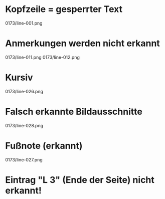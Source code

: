 # Kopfzeile = gesperrter Text
0173/line-001.png
# Anmerkungen werden nicht erkannt
0173/line-011.png
0173/line-012.png
# Kursiv
0173/line-026.png
# Falsch erkannte Bildausschnitte
0173/line-028.png
# Fußnote (erkannt)
0173/line-027.png
# Eintrag "L 3" (Ende der Seite) nicht erkannt!
